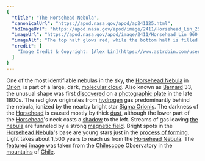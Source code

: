 ```yaml
---
{
  "title": "The Horsehead Nebula",
  "canonicalUrl": "https://apod.nasa.gov/apod/ap241125.html",
  "hdImageUrl": "https://apod.nasa.gov/apod/image/2411/Horsehead_Lin_2596.jpg",
  "imageUrl": "https://apod.nasa.gov/apod/image/2411/Horsehead_Lin_960.jpg",
  "imageAlt": "The top half glows red, while the bottom half is filled  with dark dust. Protruding into the red is a dark dust lane that resembles a horse's head. Please see the explanation for more detailed information.",
  "credit": [
    "Image Credit & Copyright: [Alex Lin](https://www.astrobin.com/users/MadNug/) ([Chilescope](https://en.wikipedia.org/wiki/CHILESCOPE))"
  ]
}
---
```


One of the most identifiable nebulas in the sky, the [Horsehead Nebula](http://en.wikipedia.org/wiki/Horsehead_Nebula) in [Orion](https://en.wikipedia.org/wiki/Orion_\(constellation\)), is part of a large, dark, [molecular cloud](https://apod.nasa.gov/apod/ap230129.html). Also known as [Barnard](http://en.wikipedia.org/wiki/Edward_Emerson_Barnard) 33, the unusual shape was first [discovered](http://www.messier.seds.org/xtra/ngc/b33.html) on a [photographic plate](https://en.wikipedia.org/wiki/Photographic_plate) in the late 1800s. The red glow originates from [hydrogen](http://periodic.lanl.gov/1.shtml) gas predominantly behind the nebula, ionized by the nearby bright star [Sigma Orionis](https://en.wikipedia.org/wiki/Sigma_Orionis). The darkness of the [Horsehead](https://apod.nasa.gov/apod/ap221229.html) is caused mostly by thick [dust](https://apod.nasa.gov/apod/ap030706.html), although the lower part of the [Horsehead](https://apod.nasa.gov/apod/ap081126.html)'s neck casts a [shadow](https://www.boredpanda.com/blog/wp-content/uploads/2014/06/funny-shadow-fails-illusions-1.jpg) to the left. Streams of gas leaving [the nebula](http://www.youtube.com/watch?v=hgTrLozRj40) are funneled by a strong [magnetic field](https://pwg.gsfc.nasa.gov/Education/Imagnet.html). Bright spots in the [Horsehead Nebula](https://ui.adsabs.harvard.edu/abs/1987AJ.....93.1514Z/abstract)'s base are young stars just in the [process of forming](https://science.nasa.gov/mission/hubble/science/science-highlights/exploring-the-birth-of-stars/). Light takes about 1,500 years to reach us from the [Horsehead Nebula](https://apod.nasa.gov/apod/ap090224.html). The [featured image](https://www.astrobin.com/h2afic/) was taken from the [Chilescope](https://en.wikipedia.org/wiki/CHILESCOPE) Observatory in the [mountains](https://youtu.be/tCZ9jz5pc9E) of [Chile](https://en.wikipedia.org/wiki/Chile).
